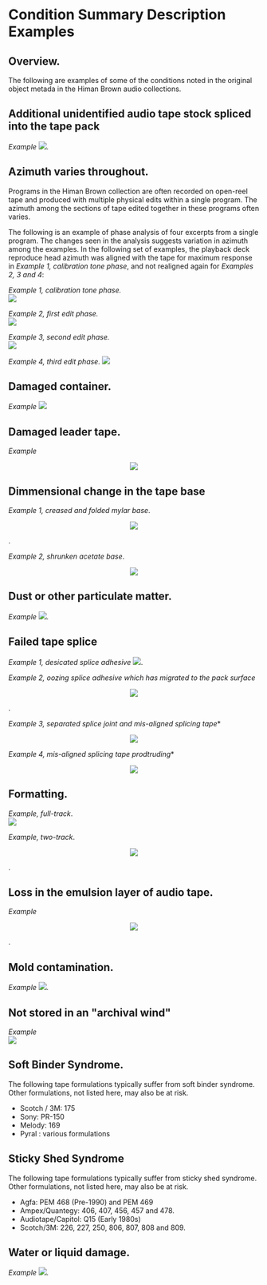 # Condition Summary Description Examples 

 
## Overview. 
The following are examples of some of the conditions noted in the original object metada in the Himan Brown audio collections.  


## Additional unidentified audio tape stock spliced into the tape pack  
*Example* 
![](multiStock_1.jpg).
  
## Azimuth varies throughout.  
  
  Programs in the Himan Brown collection are often recorded on open-reel tape and produced with multiple physical edits within a single program. The azimuth among the sections of tape edited together in these programs often varies.
  
  The following is an example of phase analysis of four excerpts from a single program.  The changes  seen in the analysis suggests variation in azimuth among the examples. In the following set of examples, the playback deck reproduce head azimuth was aligned with the tape for maximum response in *Example 1, calibration tone phase*, and not realigned again for *Examples 2, 3 and 4*: 
  
*Example 1, calibration tone phase.*  
![](phase_calib.jpg)  

*Example 2, first edit phase.*  
![](phase_edit1.jpg)  

*Example 3, second edit phase.*   
![](phase_edit2.jpg)  

*Example 4, third edit phase.* 
![](phase_edit3.jpg)   
   
 ## Damaged container.   
*Example* 
![](failedContainer_1.jpg)
    
## Damaged leader tape.  
*Example* 
<p align="center"><img src="damagedLeader_1.jpg" /></p>

## Dimmensional change in the tape base   
*Example 1, creased and folded mylar base*.  

<p align="center"><img src="shunken_2.jpg" /></p>. 

*Example 2, shrunken acetate base*.
<p align="center"><img src="shrunken_1.jpg" /></p>   
  
## Dust or other particulate matter.   
*Example* 
![](particulate_1.jpg). 
## Failed tape splice  

*Example 1, desicated splice adhesive* 
![](splice_1a.jpg). 

*Example 2, oozing splice adhesive which has migrated to the pack surface*  
<p align="center"><img src="splice_2.jpg" /></p>. 
  
*Example 3, separated splice joint and mis-aligned splicing tape**  
<p align="center"><img src="separated and misaligned.jpg" /></p>  

*Example 4, mis-aligned splicing tape prodtruding**  
<p align="center"><img src="splice_5.jpg" /></p> 
    
## Formatting. 

*Example, full-track*.  
![](format_full_a.jpg)
  
  
*Example, two-track*.  
<p align="center"><img src="format_two.jpg" /></p>.  

## Loss in the emulsion layer of audio tape.  
*Example* 
<p align="center"><img src="emulsion_2.jpg" /></p>. 

## Mold contamination.  
*Example* 
![](mold_1.jpg). 

## Not stored in an "archival wind"  
 
*Example*  
![](wind_2.jpg)

## Soft Binder Syndrome. 

The following tape formulations typically suffer from soft binder syndrome. Other formulations, not listed here, may also be at risk.

 * Scotch / 3M: 175   
 * Sony: PR-150   
 * Melody: 169   
 * Pyral : various formulations   

## Sticky Shed Syndrome
  
  
The following tape formulations typically suffer from sticky shed syndrome.  Other formulations, not listed here, may also be at risk.


 * Agfa: PEM 468 \(Pre-1990\) and PEM 469      
 * Ampex/Quantegy:  406, 407, 456, 457 and 478.    
 * Audiotape/Capitol: Q15 \(Early 1980s\)  
 * Scotch/3M: 226, 227, 250, 806, 807, 808 and 809.  
  
## Water or liquid damage. 
*Example* 
![](waterdamage_1.jpg). 
